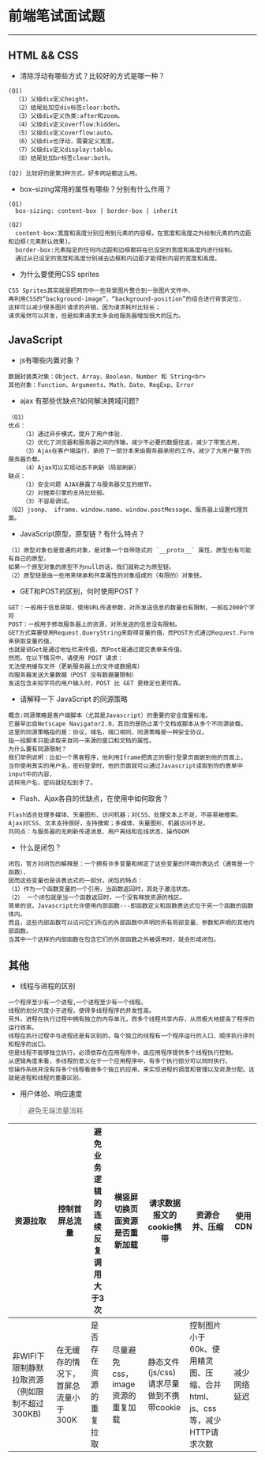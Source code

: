# 前端笔试面试题

---

## **HTML && CSS**

- 清除浮动有哪些方式？比较好的方式是哪一种？
```
(Q1)
  （1）父级div定义height。
  （2）结尾处加空div标签clear:both。
  （3）父级div定义伪类:after和zoom。
  （4）父级div定义overflow:hidden。
  （5）父级div定义overflow:auto。
  （6）父级div也浮动，需要定义宽度。
  （7）父级div定义display:table。
  （8）结尾处加br标签clear:both。

(Q2) 比较好的是第3种方式，好多网站都这么用。
```

- box-sizing常用的属性有哪些？分别有什么作用？
```
(Q1)
  box-sizing: content-box | border-box | inherit

(Q2)
  content-box:宽度和高度分别应用到元素的内容框，在宽度和高度之外绘制元素的内边距和边框(元素默认效果)。
  border-box:元素指定的任何内边距和边框都将在已设定的宽度和高度内进行绘制。
  通过从已设定的宽度和高度分别减去边框和内边距才能得到内容的宽度和高度。
```

- 为什么要使用CSS sprites
```
CSS Sprites其实就是把网页中一些背景图片整合到一张图片文件中，
再利用CSS的“background-image”，“background-position”的组合进行背景定位，
这样可以减少很多图片请求的开销，因为请求耗时比较长；
请求虽然可以并发，但是如果请求太多会给服务器增加很大的压力。
```

## **JavaScript**

-  js有哪些内置对象？
```
数据封装类对象：Object、Array、Boolean、Number 和 String<br>
其他对象：Function、Arguments、Math、Date、RegExp、Error
```

- ajax 有那些优缺点?如何解决跨域问题?
```
（Q1）
优点：
    （1）通过异步模式，提升了用户体验.
    （2）优化了浏览器和服务器之间的传输，减少不必要的数据往返，减少了带宽占用.
    （3）Ajax在客户端运行，承担了一部分本来由服务器承担的工作，减少了大用户量下的服务器负载。
    （4）Ajax可以实现动态不刷新（局部刷新）
缺点：
    （1）安全问题 AJAX暴露了与服务器交互的细节。
    （2）对搜索引擎的支持比较弱。
    （3）不容易调试。
（Q2）jsonp、 iframe、window.name、window.postMessage、服务器上设置代理页面。
```

- JavaScript原型，原型链 ? 有什么特点？
```
（1）原型对象也是普通的对象，是对象一个自带隐式的 `__proto__` 属性，原型也有可能有自己的原型，
如果一个原型对象的原型不为null的话，我们就称之为原型链。
（2）原型链是由一些用来继承和共享属性的对象组成的（有限的）对象链。
```

- GET和POST的区别，何时使用POST？
```
GET：一般用于信息获取，使用URL传递参数，对所发送信息的数量也有限制，一般在2000个字符
POST：一般用于修改服务器上的资源，对所发送的信息没有限制。
GET方式需要使用Request.QueryString来取得变量的值，而POST方式通过Request.Form来获取变量的值，
也就是说Get是通过地址栏来传值，而Post是通过提交表单来传值。
然而，在以下情况中，请使用 POST 请求：
无法使用缓存文件（更新服务器上的文件或数据库）
向服务器发送大量数据（POST 没有数据量限制）
发送包含未知字符的用户输入时，POST 比 GET 更稳定也更可靠。
```

- 请解释一下 JavaScript 的同源策略
```
概念:同源策略是客户端脚本（尤其是Javascript）的重要的安全度量标准。
它最早出自Netscape Navigator2.0，其目的是防止某个文档或脚本从多个不同源装载。
这里的同源策略指的是：协议，域名，端口相同，同源策略是一种安全协议。
指一段脚本只能读取来自同一来源的窗口和文档的属性。
为什么要有同源限制？
我们举例说明：比如一个黑客程序，他利用Iframe把真正的银行登录页面嵌到他的页面上，
当你使用真实的用户名，密码登录时，他的页面就可以通过Javascript读取到你的表单中input中的内容，
这样用户名，密码就轻松到手了。
```
- Flash、Ajax各自的优缺点，在使用中如何取舍？
```
Flash适合处理多媒体、矢量图形、访问机器；对CSS、处理文本上不足，不容易被搜索。
Ajax对CSS、文本支持很好，支持搜索；多媒体、矢量图形、机器访问不足。
共同点：与服务器的无刷新传递消息、用户离线和在线状态、操作DOM
```

- 什么是闭包？
```
闭包，官方对闭包的解释是：一个拥有许多变量和绑定了这些变量的环境的表达式（通常是一个函数），
因而这些变量也是该表达式的一部分。闭包的特点：
（1）作为一个函数变量的一个引用，当函数返回时，其处于激活状态。
（2） 一个闭包就是当一个函数返回时，一个没有释放资源的栈区。
简单的说，Javascript允许使用内部函数---即函数定义和函数表达式位于另一个函数的函数体内。
而且，这些内部函数可以访问它们所在的外部函数中声明的所有局部变量、参数和声明的其他内部函数。
当其中一个这样的内部函数在包含它们的外部函数之外被调用时，就会形成闭包。
```

## **其他**

- 线程与进程的区别
```
一个程序至少有一个进程,一个进程至少有一个线程。
线程的划分尺度小于进程，使得多线程程序的并发性高。 
另外，进程在执行过程中拥有独立的内存单元，而多个线程共享内存，从而极大地提高了程序的运行效率。 
线程在执行过程中与进程还是有区别的。每个独立的线程有一个程序运行的入口、顺序执行序列和程序的出口。
但是线程不能够独立执行，必须依存在应用程序中，由应用程序提供多个线程执行控制。 
从逻辑角度来看，多线程的意义在于一个应用程序中，有多个执行部分可以同时执行。
但操作系统并没有将多个线程看做多个独立的应用，来实现进程的调度和管理以及资源分配。这就是进程和线程的重要区别。

```
- 用户体验、响应速度

>避免无端流量消耗

|资源拉取|控制首屏总流量|避免业务逻辑的连续反复调用大于3次|横竖屏切换页面资源是否重新加载|请求数据报文的cookie携带|资源合并、压缩|使用CDN|
|---|---|---|---|---|---|---|
|非WIFI下限制静默拉取资源（例如限制不超过300KB)|在无缓存的情况下，首屏总流量小于300K|是否存在资源的重复拉取|尽量避免css，image资源的重复加载|静态文件(js/css)请求尽量做到不携带cookie|控制图片小于60k、使用精灵图、压缩、合并html、js、css等，减少HTTP请求次数|减少网络延迟|
